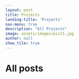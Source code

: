 ```yaml
---
layout: post
title: Projects
landing-title: 'Projects'
nav-menu: true
description: "All Projects"
image: assets/images/pic11.jpg
author: null
show_tile: true
---
```


<h1>All posts</h1>
